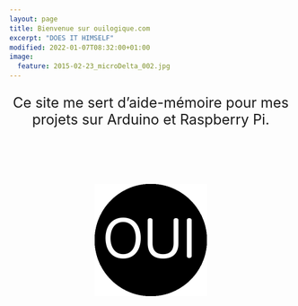 ```yaml
---
layout: page
title: Bienvenue sur ouilogique.com
excerpt: "DOES IT HIMSELF"
modified: 2022-01-07T08:32:00+01:00
image:
  feature: 2015-02-23_microDelta_002.jpg
---
```



<p style="text-align:center; font-size:180%">Ce site me sert d’aide-mémoire pour mes projets sur Arduino et Raspberry Pi.</p>

<div style="margin: 100px 0">
	<a href="/" class="site-logo" rel="home" title="ouilogique.com"><img src="/images/site-logo.png" width="200" height="200" alt="ouilogique.com logo" class="animated fadeInDown" style="margin:0 auto; display:block"></a>
</div>
